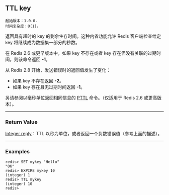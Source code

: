 ## TTL key

    起始版本：1.0.0.
    时间复杂度：O(1)。

返回具有超时的 key 的剩余生存时间。这种内省功能允许 Redis 客户端检查给定 key 将继续成为数据集一部分的秒数。

在 Redis 2.6 或更早版本中，如果 key 不存在或者 key 存在但没有关联的过期时间，则该命令返回 **-1**。

从 Redis 2.8 开始，发送错误时的返回值发生了变化：
- 如果 key 不存在返回 **-2**。
- 如果 key 存在且无过期时间返回 **-1**。

另请参阅以毫秒单位返回相同信息的 [PTTL](PTTL.md) 命令。（仅适用于 Redis 2.6 或更高版本）。

---

### Return Value

[Integer reply](../topics/protocol.md#resp-integers)：TTL 以秒为单位，或者返回一个负数错误值（参考上面的描述）。

---

### Examples

```
redis> SET mykey "Hello"
"OK"
redis> EXPIRE mykey 10
(integer) 1
redis> TTL mykey
(integer) 10
redis> 
```